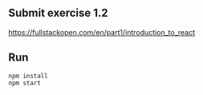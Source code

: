 ## Submit exercise 1.2
https://fullstackopen.com/en/part1/introduction_to_react

## Run
`npm install`  
`npm start`  